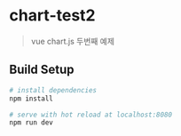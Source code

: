 # chart-test2

> vue chart.js 두번째 예제

## Build Setup

``` bash
# install dependencies
npm install

# serve with hot reload at localhost:8080
npm run dev
```

